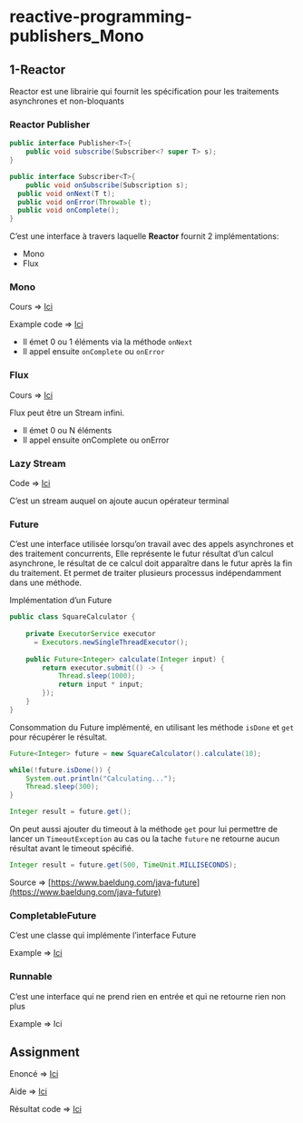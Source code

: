 # reactive-programming-publishers_Mono
## 1-Reactor

Reactor est une librairie qui fournit les spécification pour les traitements asynchrones et non-bloquants

### Reactor Publisher

```java
public interface Publisher<T>{
	public void subscribe(Subscriber<? super T> s);
}
```

```java
public interface Subscriber<T>{
	public void onSubscribe(Subscription s);
  public void onNext(T t);
  public void onError(Throwable t);
  public void onComplete();
}
```

C’est une interface à travers laquelle **Reactor** fournit 2 implémentations:

- Mono<T>
- Flux<T>

### Mono

Cours ⇒ [Ici](https://www.udemy.com/course/complete-java-reactive-programming/learn/lecture/24543414#search)

Example code ⇒ [Ici](https://github.com/elfn-spring5/reactive-programming-publishers_Mono/blob/main/src/main/java/com/rp/MonoSubscribe.java)

- Il émet 0 ou 1 éléments via la méthode `onNext`
- Il appel ensuite `onComplete` ou `onError`

### Flux

Cours ⇒ [Ici](https://www.udemy.com/course/complete-java-reactive-programming/learn/lecture/24543414#search)

Flux peut être un Stream infini.

- Il émet 0 ou N éléments
- Il appel ensuite onComplete ou onError

### Lazy Stream

Code ⇒ [Ici](https://github.com/elfn-spring5/reactive-programming-publishers_Mono/blob/main/src/main/java/com/rp/LazyStream.java)

C’est un stream auquel on ajoute aucun opérateur terminal

### Future

C’est une interface utilisée lorsqu’on travail avec des appels asynchrones et des traitement concurrents, Elle représente le futur résultat d’un calcul asynchrone, le résultat de ce calcul doit apparaître dans le futur après la fin du traitement. Et permet de traiter plusieurs processus indépendamment dans une méthode.

Implémentation d’un Future

```java
public class SquareCalculator {    
    
    private ExecutorService executor 
      = Executors.newSingleThreadExecutor();
    
    public Future<Integer> calculate(Integer input) {        
        return executor.submit(() -> {
            Thread.sleep(1000);
            return input * input;
        });
    }
}
```

Consommation du Future implémenté, en utilisant les méthode `isDone` et `get`  pour récupérer le résultat.

```java
Future<Integer> future = new SquareCalculator().calculate(10);

while(!future.isDone()) {
    System.out.println("Calculating...");
    Thread.sleep(300);
}

Integer result = future.get();
```

On peut aussi ajouter du timeout à la méthode `get`  pour lui permettre de lancer un `TimeoutException` au cas ou la tache `future`  ne retourne aucun résultat avant le timeout spécifié.

```java
Integer result = future.get(500, TimeUnit.MILLISECONDS);
```

Source ⇒ [https://www.baeldung.com/java-future](https://www.baeldung.com/java-future)

### CompletableFuture

C’est une classe qui implémente l’interface Future

Example ⇒ [Ici](https://github.com/elfn-spring5/reactive-programming-publishers_Mono/blob/main/src/main/java/com/rp/MonoFromFuture.java)

### Runnable

C’est une interface qui ne prend rien en entrée et qui ne retourne rien non plus

Example ⇒ Ici

## Assignment

Enoncé  ⇒ [Ici](https://www.udemy.com/course/complete-java-reactive-programming/learn/lecture/24543474#search) 

Aide ⇒ [Ici](https://github.com/Elfn/Java-SE-11-1Z0-819-Prep/tree/main/Oracle%20Official%20course/12-JAVA_IO_API)

Résultat code ⇒ [Ici](https://github.com/Reactive-Programming-Java/reactive-programming-publishers_Mono/blob/main/src/main/java/com/rp/assignment/FileService.java)
